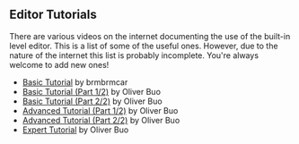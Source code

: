 ## Editor Tutorials

There are various videos on the internet documenting the use of the built-in level editor. This is a list of some of the useful ones. However, due to the nature of the internet this list is probably incomplete. You're always welcome to add new ones!

- [Basic Tutorial](https://www.youtube.com/watch?v=gsuKAy18iWo) by brmbrmcar
- [Basic Tutorial (Part 1/2)](https://www.youtube.com/watch?v=mhSNateb4nI) by Oliver Buo
- [Basic Tutorial (Part 2/2)](https://www.youtube.com/watch?v=NLWhteLNcC8) by Oliver Buo
- [Advanced Tutorial (Part 1/2)](https://www.youtube.com/watch?v=WBdwwcLD-vw) by Oliver Buo
- [Advanced Tutorial (Part 2/2)](https://www.youtube.com/watch?v=UoaGDuBax6E) by Oliver Buo
- [Expert Tutorial](https://www.youtube.com/watch?v=lL3oZbPfw08) by Oliver Buo
